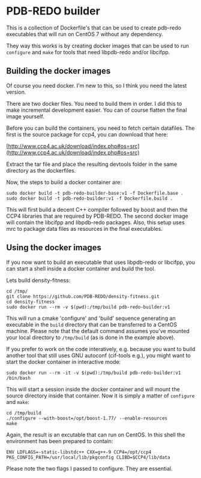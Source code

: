 PDB-REDO builder
================

This is a collection of Dockerfile's that can be used to create pdb-redo executables
that will run on CentOS 7 without any dependency.

They way this works is by creating docker images that can be used to run `configure` and `make`
for tools that need libpdb-redo and/or libcifpp.

Building the docker images
--------------------------
Of course you need docker. I'm new to this, so I think you need the latest version.

There are two docker files. You need to build them in order. I did this to make incremental development easier. You can of course flatten the final image yourself.

Before you can build the containers, you need to fetch certain datafiles. The first is the source package for ccp4, you can download that here:

[http://www.ccp4.ac.uk/download/index.php#os=src](http://www.ccp4.ac.uk/download/index.php#os=src)

Extract the tar file and place the resulting devtools folder in the same directory as the dockerfiles.

Now, the steps to build a docker container are:

```
sudo docker build -t pdb-redo-builder-base:v1 -f Dockerfile.base .
sudo docker build -t pdb-redo-builder:v1 -f Dockerfile.build . 
```

This will first build a decent C++ compiler followed by boost and then the CCP4 libraries that are required by PDB-REDO.
The second docker image will contain the libcifpp and libpdb-redo packages. Also, this setup uses mrc to package data files as resources in the final executables.

Using the docker images
-----------------------

If you now want to build an executable that uses libpdb-redo or libcifpp, you can start a shell inside a docker container and build the tool.

Lets build density-fitness: 

```
cd /tmp/
git clone https://github.com/PDB-REDO/density-fitness.git
cd density-fitness
sudo docker run --rm -v $(pwd):/tmp/build pdb-redo-builder:v1
```
This will run a cmake 'configure' and 'build' sequence generating an executable in the `build` directory that can be transferred to a CentOS machine.
Please note that the default command assumes you've mounted your local directory to `/tmp/build` (as is done in the example above).

If you prefer to work on the code interatively, e.g. because you want to build another tool that still uses GNU autoconf (cif-tools e.g.), you might want to start the docker container in interactive mode:

```
sudo docker run --rm -it -v $(pwd):/tmp/build pdb-redo-builder:v1 /bin/bash
```

This will start a session inside the docker container and will mount the source directory inside that container. Now it is simply a matter of `configure` and `make`:

```
cd /tmp/build
./configure --with-boost=/opt/boost-1.77/ --enable-resources
make
```
Again, the result is an excutable that can run on CentOS. In this shell the environment has been prepared to contain:

```
ENV LDFLAGS=-static-libstdc++ CXX=g++-9 CCP4=/opt/ccp4 PKG_CONFIG_PATH=/usr/local/lib/pkgconfig CLIBD=$CCP4/lib/data
```

Please note the two flags I passed to configure. They are essential.
